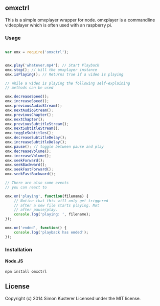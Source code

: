 ## omxctrl

This is a simple omxplayer wrapper for node. omxplayer is a commandline videoplayer
which is often used with an raspberry pi.

### Usage

```javascript

var omx = require('omxctrl');


omx.play('whatever.mp4'); // Start Playback
omx.stop(); // kill the omxplayer instance
omx.isPlaying(); // Returns true if a video is playing

// While a Video is playing the following self-explaining
// methods can be used

omx.decreaseSpeed();
omx.increaseSpeed();
omx.previousAudioStream();
omx.nextAudioStream();
omx.previousChapter();
omx.nextChapter();
omx.previousSubtitleStream();
omx.nextSubtitleStream();
omx.toggleSubtitles();
omx.decreaseSubtitleDelay();
omx.increaseSubtitleDelay();
omx.pause(); // toggle between pause and play
omx.decreaseVolume();
omx.increaseVolume();
omx.seekForward();
omx.seekBackward();
omx.seekFastForward();
omx.seekFastBackward();

// There are also some events
// you can react to

omx.on('playing', function(filename) {
    // Notice that this will only get triggered
    // after a new file starts playing. Not
    // after pause/play.
    console.log('playing: ', filename);
});

omx.on('ended', function() {
    console.log('playback has ended');
});

```

### Installation

#### Node.JS

```
npm install omxctrl
```



## License
Copyright (c) 2014 Simon Kusterer
Licensed under the MIT license.